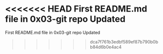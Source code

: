 <<<<<<< HEAD
First README.md file in 0x03-git repo Updated
=======
First README.md file in 0x03-git repo
Updated
>>>>>>> dca7f761b3edbf589ef87b790b0bb84d6b0e4ac4
